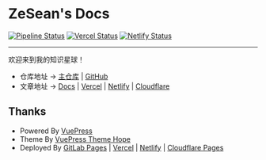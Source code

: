 # ZeSean's Docs

[![Pipeline Status](https://code.wozsun.com/docs/docs.wozsun.com/badges/main/pipeline.svg?key_text=Pages&key_width=45)](https://code.wozsun.com/docs/docs.wozsun.com/-/commits/main) [![Vercel Status](https://vercelbadge.vercel.app/api/wozsun/Docs)](https://vercel.com/wozsun/Docs) [![Netlify Status](https://api.netlify.com/api/v1/badges/603e9a4a-76fb-44ef-98c0-741dd6597a64/deploy-status)](https://app.netlify.com/sites/docs-wozsun/deploys)

---

欢迎来到我的知识星球！

- 仓库地址 -> [主仓库](https://code.wozsun.com/docs/docs.wozsun.com) | [GitHub](https://github.com/wozsun/Docs)
- 文章地址 -> [Docs](https://docs.wozsun.com) | [Vercel](https://docs-wozsun.vercel.app) | [Netlify](https://docs-wozsun.netlify.app) | [Cloudflare](https://docs-wozsun.pages.dev)

## Thanks

- Powered By [VuePress](https://v2.vuepress.vuejs.org)
- Theme By [VuePress Theme Hope](https://theme-hope.vuejs.press)
- Deployed By [GitLab Pages](https://docs.gitlab.com/ee/user/project/pages/) | [Vercel](https://vercel.com) | [Netlify](https://www.netlify.com) | [Cloudflare Pages](https://developers.cloudflare.com/pages/)
